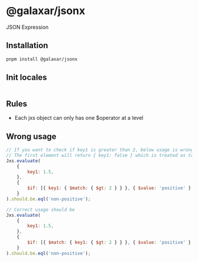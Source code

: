 # @galaxar/jsonx

JSON Expression

## Installation

```sh
pnpm install @galaxar/jsonx
```

## Init locales

```

```

## Rules

-   Each jxs object can only has one $operator at a level

## Wrong usage

```javascript
// If you want to check if key1 is greater than 2, below usage is wrong
// The first element will return { key1: false } which is treated as true, thus the result will be 'positive'
Jxs.evaluate(
    {
        key1: 1.5,
    },
    {
        $if: [{ key1: { $match: { $gt: 2 } } }, { $value: 'positive' }, { $value: 'non-positive' }],
    }
).should.be.eql('non-positive');

// Correct usage should be
Jxs.evaluate(
    {
        key1: 1.5,
    },
    {
        $if: [{ $match: { key1: { $gt: 2 } } }, { $value: 'positive' }, { $value: 'non-positive' }],
    }
).should.be.eql('non-positive');
```
